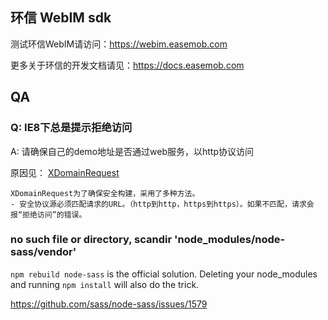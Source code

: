 ## 环信 WebIM sdk

测试环信WebIM请访问：https://webim.easemob.com

更多关于环信的开发文档请见：https://docs.easemob.com


## 

## QA

### Q: IE8下总是提示**拒绝访问**

A: 请确保自己的demo地址是否通过web服务，以http协议访问
   
原因见： [XDomainRequest](https://developer.mozilla.org/zh-CN/docs/Web/API/XDomainRequest)

```
XDomainRequest为了确保安全构建，采用了多种方法。
- 安全协议源必须匹配请求的URL。（http到http，https到https）。如果不匹配，请求会报“拒绝访问”的错误。
```


### no such file or directory, scandir 'node_modules/node-sass/vendor'

`npm rebuild node-sass` is the official solution. Deleting your node_modules and running `npm install` will also do the trick.

https://github.com/sass/node-sass/issues/1579
